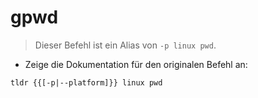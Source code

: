 # gpwd

> Dieser Befehl ist ein Alias von `-p linux pwd`.

- Zeige die Dokumentation für den originalen Befehl an:

`tldr {{[-p|--platform]}} linux pwd`
